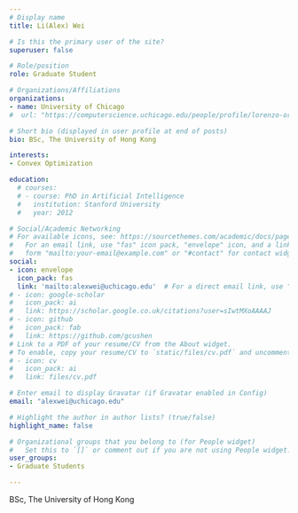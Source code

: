 ```yaml
---
# Display name
title: Li(Alex) Wei

# Is this the primary user of the site?
superuser: false

# Role/position
role: Graduate Student

# Organizations/Affiliations
organizations:
- name: University of Chicago 
#  url: "https://computerscience.uchicago.edu/people/profile/lorenzo-orecchia/"

# Short bio (displayed in user profile at end of posts)
bio: BSc, The University of Hong Kong

interests:
- Convex Optimization

education:
  # courses:
  # - course: PhD in Artificial Intelligence
  #   institution: Stanford University
  #   year: 2012

# Social/Academic Networking
# For available icons, see: https://sourcethemes.com/academic/docs/page-builder/#icons
#   For an email link, use "fas" icon pack, "envelope" icon, and a link in the
#   form "mailto:your-email@example.com" or "#contact" for contact widget.
social:
- icon: envelope
  icon_pack: fas
  link: 'mailto:alexwei@uchicago.edu'  # For a direct email link, use "mailto:test@example.org".
# - icon: google-scholar
#   icon_pack: ai
#   link: https://scholar.google.co.uk/citations?user=sIwtMXoAAAAJ
# - icon: github
#   icon_pack: fab
#   link: https://github.com/gcushen
# Link to a PDF of your resume/CV from the About widget.
# To enable, copy your resume/CV to `static/files/cv.pdf` and uncomment the lines below.
# - icon: cv
#   icon_pack: ai
#   link: files/cv.pdf

# Enter email to display Gravatar (if Gravatar enabled in Config)
email: "alexwei@uchicago.edu"

# Highlight the author in author lists? (true/false)
highlight_name: false

# Organizational groups that you belong to (for People widget)
#   Set this to `[]` or comment out if you are not using People widget.
user_groups:
- Graduate Students

---
```

BSc, The University of Hong Kong
